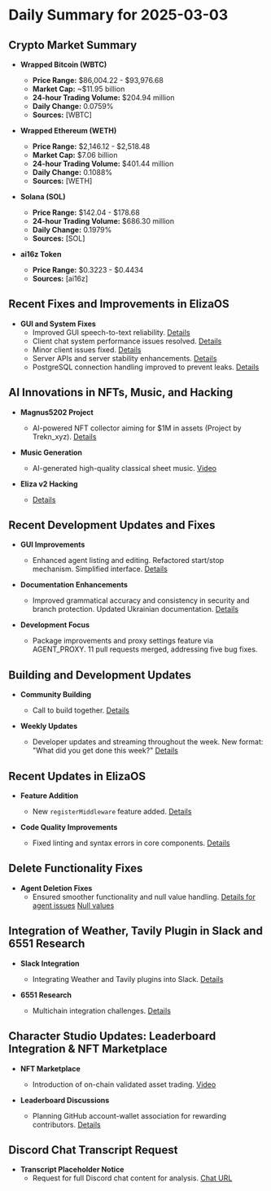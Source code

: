 # Daily Summary for 2025-03-03

## Crypto Market Summary
- **Wrapped Bitcoin (WBTC)**
  - **Price Range:** $86,004.22 - $93,976.68
  - **Market Cap:** ~$11.95 billion
  - **24-hour Trading Volume:** $204.94 million
  - **Daily Change:** 0.0759%
  - **Sources:** [WBTC]

- **Wrapped Ethereum (WETH)**
  - **Price Range:** $2,146.12 - $2,518.48
  - **Market Cap:** $7.06 billion
  - **24-hour Trading Volume:** $401.44 million
  - **Daily Change:** 0.1088%
  - **Sources:** [WETH]

- **Solana (SOL)**
  - **Price Range:** $142.04 - $178.68
  - **24-hour Trading Volume:** $686.30 million
  - **Daily Change:** 0.1979%
  - **Sources:** [SOL]

- **ai16z Token**
  - **Price Range:** $0.3223 - $0.4434
  - **Sources:** [ai16z]

## Recent Fixes and Improvements in ElizaOS
- **GUI and System Fixes**
  - Improved GUI speech-to-text reliability. [Details](https://github.com/elizaOS/eliza/pull/3760)
  - Client chat system performance issues resolved. [Details](https://github.com/elizaOS/eliza/pull/3759)
  - Minor client issues fixed. [Details](https://github.com/elizaOS/eliza/pull/3754)
  - Server APIs and server stability enhancements. [Details](https://github.com/elizaOS/eliza/pull/3752)
  - PostgreSQL connection handling improved to prevent leaks. [Details](https://github.com/elizaOS/eliza/pull/3757)

## AI Innovations in NFTs, Music, and Hacking
- **Magnus5202 Project**
  - AI-powered NFT collector aiming for $1M in assets (Project by Trekn_xyz). [Details](https://twitter.com/ai16zdao/status/1896608921756000382)
  
- **Music Generation**
  - AI-generated high-quality classical sheet music. [Video](https://video.twimg.com/amplify_video/1896247887459164161/vid/avc1/1280x720/ZHaHYKBIZLfJfkjj.mp4?tag=14)

- **Eliza v2 Hacking**
  - [Details](https://twitter.com/shawmakesmagic/status/1896705714900652454)

## Recent Development Updates and Fixes
- **GUI Improvements**
  - Enhanced agent listing and editing. Refactored start/stop mechanism. Simplified interface. [Details](https://github.com/elizaOS/eliza/pull/3750)

- **Documentation Enhancements**
  - Improved grammatical accuracy and consistency in security and branch protection. Updated Ukrainian documentation. [Details](https://github.com/elizaOS/eliza/pull/3748)

- **Development Focus**
  - Package improvements and proxy settings feature via AGENT_PROXY. 11 pull requests merged, addressing five bug fixes.

## Building and Development Updates
- **Community Building**
  - Call to build together. [Details](https://twitter.com/ai16zdao/status/1896609735279005794)

- **Weekly Updates**
  - Developer updates and streaming throughout the week. New format: "What did you get done this week?" [Details](https://twitter.com/shawmakesmagic/status/1896668828744266178)

## Recent Updates in ElizaOS
- **Feature Addition**
  - New `registerMiddleware` feature added. [Details](https://github.com/elizaOS/eliza/pull/3749)

- **Code Quality Improvements**
  - Fixed linting and syntax errors in core components. [Details](https://github.com/elizaOS/eliza/pull/3761)

## Delete Functionality Fixes
- **Agent Deletion Fixes**
  - Ensured smoother functionality and null value handling. [Details for agent issues](https://github.com/elizaOS/eliza/pull/3756) [Null values](https://github.com/elizaOS/eliza/pull/3755)

## Integration of Weather, Tavily Plugin in Slack and 6551 Research
- **Slack Integration**
  - Integrating Weather and Tavily plugins into Slack. [Details](https://github.com/elizaOS/eliza/pull/3753)

- **6551 Research**
  - Multichain integration challenges. [Details](https://twitter.com/dankvr/status/1896584390848999880)

## Character Studio Updates: Leaderboard Integration & NFT Marketplace
- **NFT Marketplace**
  - Introduction of on-chain validated asset trading. [Video](https://video.twimg.com/ext_tw_video/1896358640413487104/pu/vid/avc1/1280x720/BXceBqdmHHfS8h1l.mp4?tag=12)

- **Leaderboard Discussions**
  - Planning GitHub account-wallet association for rewarding contributors. [Details](https://twitter.com/dankvr/status/1896370351623516323)

## Discord Chat Transcript Request
- **Transcript Placeholder Notice**
  - Request for full Discord chat content for analysis. [Chat URL](https://discord.com/channels/1253563208833433701/1326603270893867064)

